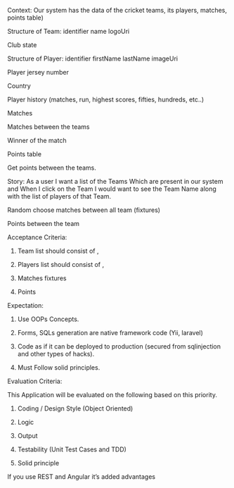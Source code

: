 
Context: Our system has the data of the cricket teams, its players, matches, points table) 

Structure of Team:
identifier 
name
logoUri

Club state

Structure of Player:
identifier
firstName
lastName
imageUri

Player jersey number

Country

Player history (matches, run, highest scores, fifties, hundreds, etc..)

Matches

Matches between the teams

Winner of the match

Points table

Get points between the teams.


Story: As a user I want a list of the Teams Which are present in our system and When I click on the Team I would want to see the Team Name along with the list of players of that Team.

Random choose matches between all team (fixtures)

 

Points between the team


Acceptance Criteria:
1. Team list should consist of <logo>, <Team Name>
2. Players list should consist of <image>, <lastName> <firstName>

3. Matches fixtures 

4. Points 

 

 Expectation: 

1. Use OOPs Concepts.

2. Forms, SQLs generation are native framework code (Yii, laravel)

3. Code as if it can be deployed to production (secured from sqlinjection and other types of hacks).

4. Must Follow solid principles.

 

 Evaluation Criteria:

 

This Application will be evaluated on the following based on this priority.

1. Coding / Design Style (Object Oriented)

2. Logic

3. Output

4. Testability (Unit Test Cases and TDD)

5. Solid principle

 

 If you use REST and Angular it’s added advantages
